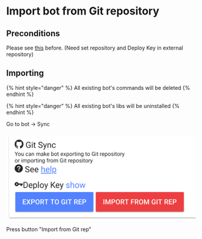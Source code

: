 # Import bot from Git repository

## Preconditions

Please see [this](https://help.bots.business/git#requirements) before. \(Need set repository and Deploy Key in external repository\)

## Importing

{% hint style="danger" %}
All existing bot's commands will be deleted
{% endhint %}

{% hint style="danger" %}
All existing bot's libs will be uninstalled
{% endhint %}

Go to bot -&gt; Sync

![](../.gitbook/assets/image%20%2842%29.png)

Press button "Import from Git rep"



